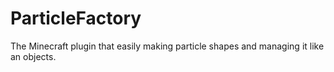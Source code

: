 # ParticleFactory
The Minecraft plugin that easily making particle shapes and managing it like an objects.
